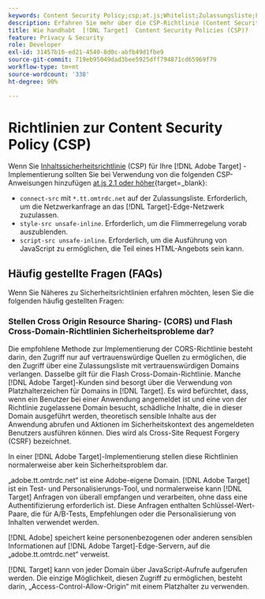 ```yaml
---
keywords: Content Security Policy;csp;at.js;Whitelist;Zulassungsliste;Flimmern;Ausblenden;pre-hide;Vorab ausblenden
description: Erfahren Sie mehr über die CSP-Richtlinie (Content Security Policy), die Sie bei Verwendung von Adobe Target hinzufügen sollten.
title: Wie handhabt  [!DNL Target]  Content Security Policies (CSP)?
feature: Privacy & Security
role: Developer
exl-id: 31457b16-ed21-4540-8d0c-abfb49d1fbe9
source-git-commit: 719eb95049dad3bee5925dff794871cd65969f79
workflow-type: tm+mt
source-wordcount: '338'
ht-degree: 90%

---
```


# Richtlinien zur Content Security Policy (CSP)

Wenn Sie [Inhaltssicherheitsrichtlinie](https://de.wikipedia.org/wiki/Content_Security_Policy) (CSP) für Ihre [!DNL Adobe Target] -Implementierung sollten Sie bei Verwendung von die folgenden CSP-Anweisungen hinzufügen [at.js 2.1 oder höher](https://developer.adobe.com/target/implement/client-side/atjs/target-atjs-versions/){target=_blank}:

* `connect-src` mit `*.tt.omtrdc.net` auf der Zulassungsliste. Erforderlich, um die Netzwerkanfrage an das [!DNL Target]-Edge-Netzwerk zuzulassen.
* `style-src unsafe-inline`. Erforderlich, um die Flimmerregelung vorab auszublenden.
* `script-src unsafe-inline`.  Erforderlich, um die Ausführung von JavaScript zu ermöglichen, die Teil eines HTML-Angebots sein kann.

## Häufig gestellte Fragen (FAQs)

Wenn Sie Näheres zu Sicherheitsrichtlinien erfahren möchten, lesen Sie die folgenden häufig gestellten Fragen:

### Stellen Cross Origin Resource Sharing- (CORS) und Flash Cross-Domain-Richtlinien Sicherheitsprobleme dar?

Die empfohlene Methode zur Implementierung der CORS-Richtlinie besteht darin, den Zugriff nur auf vertrauenswürdige Quellen zu ermöglichen, die den Zugriff über eine Zulassungsliste mit vertrauenswürdigen Domains verlangen. Dasselbe gilt für die Flash Cross-Domain-Richtlinie. Manche [!DNL Adobe Target]-Kunden sind besorgt über die Verwendung von Platzhalterzeichen für Domains in [!DNL Target]. Es wird befürchtet, dass, wenn ein Benutzer bei einer Anwendung angemeldet ist und eine von der Richtlinie zugelassene Domain besucht, schädliche Inhalte, die in dieser Domain ausgeführt werden, theoretisch sensible Inhalte aus der Anwendung abrufen und Aktionen im Sicherheitskontext des angemeldeten Benutzers ausführen können. Dies wird als Cross-Site Request Forgery (CSRF) bezeichnet.

In einer [!DNL Adobe Target]-Implementierung stellen diese Richtlinien normalerweise aber kein Sicherheitsproblem dar.

„adobe.tt.omtrdc.net“ ist eine Adobe-eigene Domain. [!DNL Adobe Target] ist ein Test- und Personalisierungs-Tool, und normalerweise kann [!DNL Target] Anfragen von überall empfangen und verarbeiten, ohne dass eine Authentifizierung erforderlich ist. Diese Anfragen enthalten Schlüssel-Wert-Paare, die für A/B-Tests, Empfehlungen oder die Personalisierung von Inhalten verwendet werden.

[!DNL Adobe] speichert keine personenbezogenen oder anderen sensiblen Informationen auf [!DNL Adobe Target]-Edge-Servern, auf die „adobe.tt.omtrdc.net“ verweist.

[!DNL Target] kann von jeder Domain über JavaScript-Aufrufe aufgerufen werden. Die einzige Möglichkeit, diesen Zugriff zu ermöglichen, besteht darin, „Access-Control-Allow-Origin“ mit einem Platzhalter zu verwenden.
